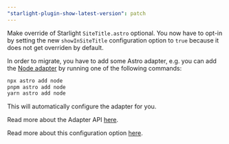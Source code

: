 ```yaml
---
"starlight-plugin-show-latest-version": patch
---
```


Make override of Starlight `SiteTitle.astro` optional. You now have to opt-in by setting the new `showInSiteTitle` configuration option to `true` because it does not get overriden by default. 

In order to migrate, you have to add some Astro adapter, e.g. you can add the [Node adapter](https://docs.astro.build/en/guides/integrations-guide/node/) by running one of the following commands:

```bash
npx astro add node
pnpm astro add node
yarn astro add node
```

This will automatically configure the adapter for you.

Read more about the Adapter API [here](https://docs.astro.build/en/reference/adapter-reference/).

Read more about this configuration option [here](https://starlight-plugin-show-latest-version.trueberryless.org/configuration/#showinsitetitle).
